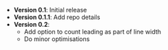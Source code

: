 * **Version 0.1**: Initial release
* **Version 0.1.1**: Add repo details
* **Version 0.2**:
	* Add option to count leading as part of line width
	* Do minor optimisations
